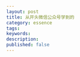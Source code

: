 ```yaml
---
layout: post
title: 从开头微信公众号学到的
category: essence
tags: 
keywords: 
description: 
published: false
---
```



